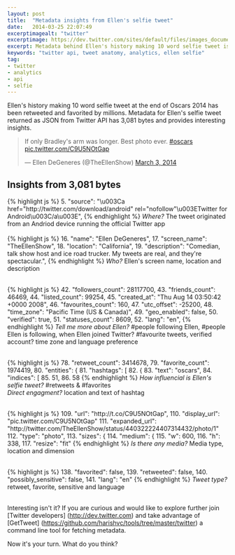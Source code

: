 ```yaml
---
layout: post
title:  "Metadata insights from Ellen's selfie tweet"
date:   2014-03-25 22:07:49
excerptimagealt: "twitter"
excerptimage: https://dev.twitter.com/sites/default/files/images_documentation/bird_blue_48.png
excerpt: Metadata behind Ellen's history making 10 word selfie tweet is 3,081 bytes and offer interesting insights. Really?
keywords: "twitter api, tweet anatomy, analytics, ellen selfie"
tag: 
- twitter 
- analytics
- api
- selfie
---
```

Ellen's history making 10 word selfie tweet at the end of Oscars 2014 has been retweeted and favorited by millions. Metadata for Ellen's selfie tweet returned as JSON from Twitter API has 3,081 bytes and provides interesting insights.
<blockquote class="twitter-tweet" lang="en"><p>If only Bradley&#39;s arm was longer. Best photo ever. <a href="https://twitter.com/search?q=%23oscars&amp;src=hash">#oscars</a> <a href="http://t.co/C9U5NOtGap">pic.twitter.com/C9U5NOtGap</a></p>&mdash; Ellen DeGeneres (@TheEllenShow) <a href="https://twitter.com/TheEllenShow/statuses/440322224407314432">March 3, 2014</a></blockquote>
<script async src="//platform.twitter.com/widgets.js" charset="utf-8"></script>

## Insights from 3,081 bytes
{% highlight js  %}
5. "source": "\u003Ca href=\"http:\/\/twitter.com\/download\/android\" rel=\"nofollow\"\u003ETwitter for Android\u003C\/a\u003E",
{% endhighlight %}
<i>Where?</i> The tweet originated from an Andriod device running the official Twitter app
<br/>
<br/>
{% highlight js  %}
16. "name": "Ellen DeGeneres",
17. "screen_name": "TheEllenShow",
18. "location": "California",
19. "description": "Comedian, talk show host and ice road trucker. My tweets are real, and they're spectacular.",
{% endhighlight %}
<i>Who?</i> Ellen's screen name, location and description
<br/><br/>

{% highlight js  %}
42. "followers_count": 28117700,
43. "friends_count": 46469,
44. "listed_count": 99254,
45. "created_at": "Thu Aug 14 03:50:42 +0000 2008",
46. "favourites_count": 160,
47. "utc_offset": -25200,
48. "time_zone": "Pacific Time (US & Canada)",
49. "geo_enabled": false,
50. "verified": true,
51. "statuses_count": 8609,
52. "lang": "en",
{% endhighlight %}
<i>Tell me more about Ellen?</i> #people following Ellen, #people Ellen is following, when Ellen joined Twitter? #favourite tweets, verified account? time zone and language preference
<br/><br/>
  
{% highlight js  %}
78. "retweet_count": 3414678,
79. "favorite_count": 1974419,
80. "entities": {
81. "hashtags": [
82.      {
83.        "text": "oscars",
84.        "indices": [
85.          51,
86.          58
{% endhighlight %}
<i>How influencial is Ellen's selfie tweet?</i> #retweets & #favorites 
<br/><i>Direct engagment?</i> location and text of hashtag
<br/><br/>

{% highlight js  %}
109. "url": "http:\/\/t.co\/C9U5NOtGap",
110. "display_url": "pic.twitter.com\/C9U5NOtGap"
111. "expanded_url": "http:\/\/twitter.com\/TheEllenShow\/status\/440322224407314432\/photo\/1"
112. "type": "photo",
113. "sizes": {
114.            "medium": {
115.            "w": 600,
116.            "h": 338,
117.            "resize": "fit"
{% endhighlight %}
<i>Is there any media?</i> Media type, location and dimension
<br/><br/>

{% highlight js  %}
138. "favorited": false,
139. "retweeted": false,
140. "possibly_sensitive": false,
141. "lang": "en"
{% endhighlight %}
<i>Tweet type?</i> retweet, favorite, sensitive and language</i>
<br/><br/>

Interesting isn't it? If you are curious and would like to explore further join [Twitter developers] (http://dev.twitter.com) 
and take advantage of [GetTweet] (https://github.com/harishvc/tools/tree/master/twitter) a command line tool for fetching metadata.


Now it's your turn. What do you think?

